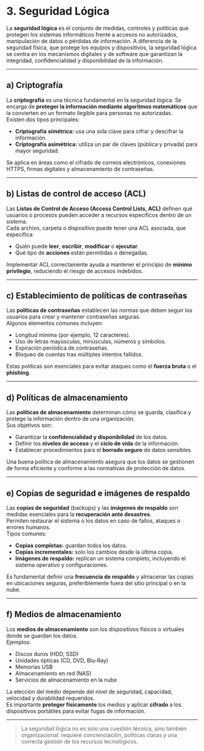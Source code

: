 # 3. Seguridad Lógica

La **seguridad lógica** es el conjunto de medidas, controles y políticas que protegen los sistemas informáticos frente a accesos no autorizados, manipulación de datos o pérdidas de información. A diferencia de la seguridad física, que protege los equipos y dispositivos, la seguridad lógica se centra en los mecanismos digitales y de software que garantizan la integridad, confidencialidad y disponibilidad de la información.

---

## a) Criptografía

La **criptografía** es una técnica fundamental en la seguridad lógica. Se encarga de **proteger la información mediante algoritmos matemáticos** que la convierten en un formato ilegible para personas no autorizadas.  
Existen dos tipos principales:
- **Criptografía simétrica:** usa una sola clave para cifrar y descifrar la información.
- **Criptografía asimétrica:** utiliza un par de claves (pública y privada) para mayor seguridad.  

Se aplica en áreas como el cifrado de correos electrónicos, conexiones HTTPS, firmas digitales y almacenamiento de contraseñas.

---

## b) Listas de control de acceso (ACL)

Las **Listas de Control de Acceso (Access Control Lists, ACL)** definen qué usuarios o procesos pueden acceder a recursos específicos dentro de un sistema.  
Cada archivo, carpeta o dispositivo puede tener una ACL asociada, que especifica:
- Quién puede **leer**, **escribir**, **modificar** o **ejecutar**.
- Qué tipo de **acciones** están permitidas o denegadas.  

Implementar ACL correctamente ayuda a mantener el principio de **mínimo privilegio**, reduciendo el riesgo de accesos indebidos.

---

## c) Establecimiento de políticas de contraseñas

Las **políticas de contraseñas** establecen las normas que deben seguir los usuarios para crear y mantener contraseñas seguras.  
Algunos elementos comunes incluyen:
- Longitud mínima (por ejemplo, 12 caracteres).
- Uso de letras mayúsculas, minúsculas, números y símbolos.
- Expiración periódica de contraseñas.
- Bloqueo de cuentas tras múltiples intentos fallidos.  

Estas políticas son esenciales para evitar ataques como el **fuerza bruta** o el **phishing**.

---

## d) Políticas de almacenamiento

Las **políticas de almacenamiento** determinan cómo se guarda, clasifica y protege la información dentro de una organización.  
Sus objetivos son:
- Garantizar la **confidencialidad y disponibilidad** de los datos.
- Definir los **niveles de acceso** y el **ciclo de vida** de la información.
- Establecer procedimientos para el **borrado seguro** de datos sensibles.

Una buena política de almacenamiento asegura que los datos se gestionen de forma eficiente y conforme a las normativas de protección de datos.

---

## e) Copias de seguridad e imágenes de respaldo

Las **copias de seguridad** (backups) y las **imágenes de respaldo** son medidas esenciales para la **recuperación ante desastres**.  
Permiten restaurar el sistema o los datos en caso de fallos, ataques o errores humanos.  
Tipos comunes:
- **Copias completas:** guardan todos los datos.
- **Copias incrementales:** solo los cambios desde la última copia.
- **Imágenes de respaldo:** replican un sistema completo, incluyendo el sistema operativo y configuraciones.  

Es fundamental definir una **frecuencia de respaldo** y almacenar las copias en ubicaciones seguras, preferiblemente fuera del sitio principal o en la nube.

---

## f) Medios de almacenamiento

Los **medios de almacenamiento** son los dispositivos físicos o virtuales donde se guardan los datos.  
Ejemplos:
- Discos duros (HDD, SSD)
- Unidades ópticas (CD, DVD, Blu-Ray)
- Memorias USB
- Almacenamiento en red (NAS)
- Servicios de almacenamiento en la nube  

La elección del medio depende del nivel de seguridad, capacidad, velocidad y durabilidad requeridos.  
Es importante **proteger físicamente** los medios y aplicar **cifrado** a los dispositivos portátiles para evitar fugas de información.

---

> La seguridad lógica no es solo una cuestión técnica, sino también organizacional: requiere concienciación, políticas claras y una correcta gestión de los recursos tecnológicos.
